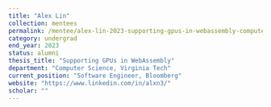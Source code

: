 ```yaml
---
title: "Alex Lin"
collection: mentees
permalink: /mentee/alex-lin-2023-supporting-gpus-in-webassembly-computer-science-virginia-tech-ug
category: undergrad
end_year: 2023
status: alumni
thesis_title: "Supporting GPUs in WebAssembly"
department: "Computer Science, Virginia Tech"
current_position: "Software Engineer, Bloomberg"
website: "https://www.linkedin.com/in/alxn3/"
scholar: ""
---
```

